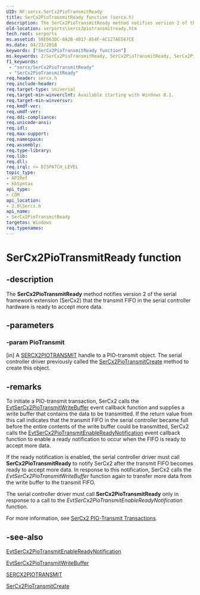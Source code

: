 ```yaml
---
UID: NF:sercx.SerCx2PioTransmitReady
title: SerCx2PioTransmitReady function (sercx.h)
description: The SerCx2PioTransmitReady method notifies version 2 of the serial framework extension (SerCx2) that the transmit FIFO in the serial controller hardware is ready to accept more data.
old-location: serports\sercx2piotransmitready.htm
tech.root: serports
ms.assetid: 58E663DC-8A2B-4017-A54F-4C127AE567CE
ms.date: 04/23/2018
keywords: ["SerCx2PioTransmitReady function"]
ms.keywords: 2/SerCx2PioTransmitReady, SerCx2PioTransmitReady, SerCx2PioTransmitReady method [Serial Ports], serports.sercx2piotransmitready
f1_keywords:
 - "sercx/SerCx2PioTransmitReady"
 - "SerCx2PioTransmitReady"
req.header: sercx.h
req.include-header: 
req.target-type: Universal
req.target-min-winverclnt: Available starting with Windows 8.1.
req.target-min-winversvr: 
req.kmdf-ver: 
req.umdf-ver: 
req.ddi-compliance: 
req.unicode-ansi: 
req.idl: 
req.max-support: 
req.namespace: 
req.assembly: 
req.type-library: 
req.lib: 
req.dll: 
req.irql: <= DISPATCH_LEVEL
topic_type:
- APIRef
- kbSyntax
api_type:
- COM
api_location:
- 2.0\Sercx.h
api_name:
- SerCx2PioTransmitReady
targetos: Windows
req.typenames: 
---
```


# SerCx2PioTransmitReady function


## -description


The <b>SerCx2PioTransmitReady</b> method notifies version 2 of the serial framework extension (SerCx2) that the transmit FIFO in the serial controller hardware is ready to accept more data.


## -parameters




### -param PioTransmit 
[in]
A <a href="https://docs.microsoft.com/windows-hardware/drivers/serports/sercx2-object-handles">SERCX2PIOTRANSMIT</a> handle to a PIO-transmit object. The serial controller driver previously called the <a href="https://docs.microsoft.com/windows-hardware/drivers/ddi/sercx/nf-sercx-sercx2piotransmitcreate">SerCx2PioTransmitCreate</a> method to create this object.


## -remarks



To initiate a PIO-transmit transaction, SerCx2 calls the <a href="https://docs.microsoft.com/windows-hardware/drivers/ddi/sercx/nc-sercx-evt_sercx2_pio_transmit_write_buffer">EvtSerCx2PioTransmitWriteBuffer</a> event callback function and supplies a write buffer that contains the data to be transmitted. If the return value from this call indicates that the transmit FIFO in the serial controller became full before the entire contents of the write buffer could be transmitted, SerCx2 calls the <a href="https://docs.microsoft.com/windows-hardware/drivers/ddi/sercx/nc-sercx-evt_sercx2_pio_transmit_enable_ready_notification">EvtSerCx2PioTransmitEnableReadyNotification</a> event callback function to enable a ready notification to occur when the FIFO is ready to accept more data.

If the ready notification is enabled, the serial controller driver must call <b>SerCx2PioTransmitReady</b> to notify SerCx2 after the transmit FIFO becomes ready to accept more data. In response to this notification, SerCx2 calls the <i>EvtSerCx2PioTransmitWriteBuffer</i> function again to transfer more data from the write buffer to the transmit FIFO.

The serial controller driver must call <b>SerCx2PioTransmitReady</b> only in response to a call to the <i>EvtSerCx2PioTransmitEnableReadyNotification</i> function.

For more information, see <a href="https://docs.microsoft.com/previous-versions/dn265336(v=vs.85)">SerCx2 PIO-Transmit Transactions</a>.




## -see-also




<a href="https://docs.microsoft.com/windows-hardware/drivers/ddi/sercx/nc-sercx-evt_sercx2_pio_transmit_enable_ready_notification">EvtSerCx2PioTransmitEnableReadyNotification</a>



<a href="https://docs.microsoft.com/windows-hardware/drivers/ddi/sercx/nc-sercx-evt_sercx2_pio_transmit_write_buffer">EvtSerCx2PioTransmitWriteBuffer</a>



<a href="https://docs.microsoft.com/windows-hardware/drivers/serports/sercx2-object-handles">SERCX2PIOTRANSMIT</a>



<a href="https://docs.microsoft.com/windows-hardware/drivers/ddi/sercx/nf-sercx-sercx2piotransmitcreate">SerCx2PioTransmitCreate</a>
 

 

